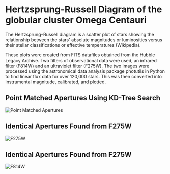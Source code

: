 # Hertzsprung-Russell Diagram of the globular cluster Omega Centauri
The Hertzsprung–Russell diagram is a scatter plot of stars showing the relationship between the stars'
absolute magnitudes or luminosities versus their stellar classifications or effective temperatures (Wikipedia).

These plots were created from FITS datafiles obtained from the Hubble Legacy Archive. Two filters of observational
data were used, an infrared filter (F814W) and an ultraviolet filter (F275W). The two images were processed using
the astronomical data analysis package photutils in Python to find linear flux data for over 120,000 stars. This
was then converted into instrumental magnitude, calibrated, and plotted.

## Point Matched Apertures Using KD-Tree Search 
![Point Matched Apertures](https://i.imgur.com/wAOBbvT.png "Point Matched Apertures")

## Identical Apertures Found from F275W 
![F275W](https://imgur.com/leRo5g1.png "F275W")

## Identical Apertures Found from F275W 
![F814W](https://imgur.com/JaSmtAs.png "F814W")
